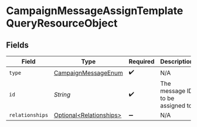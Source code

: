 # CampaignMessageAssignTemplateQueryResourceObject


## Fields

| Field                                                                 | Type                                                                  | Required                                                              | Description                                                           |
| --------------------------------------------------------------------- | --------------------------------------------------------------------- | --------------------------------------------------------------------- | --------------------------------------------------------------------- |
| `type`                                                                | [CampaignMessageEnum](../../models/components/CampaignMessageEnum.md) | :heavy_check_mark:                                                    | N/A                                                                   |
| `id`                                                                  | *String*                                                              | :heavy_check_mark:                                                    | The message ID to be assigned to                                      |
| `relationships`                                                       | [Optional\<Relationships>](../../models/components/Relationships.md)  | :heavy_minus_sign:                                                    | N/A                                                                   |